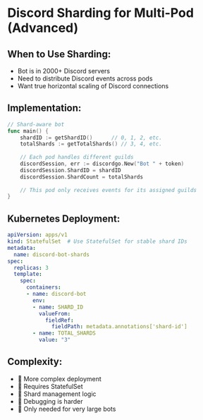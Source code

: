 # Discord Sharding for Multi-Pod (Advanced)

## When to Use Sharding:
- Bot is in 2000+ Discord servers
- Need to distribute Discord events across pods
- Want true horizontal scaling of Discord connections

## Implementation:

```go
// Shard-aware bot
func main() {
    shardID := getShardID()      // 0, 1, 2, etc.
    totalShards := getTotalShards() // 3, 4, etc.
    
    // Each pod handles different guilds
    discordSession, err := discordgo.New("Bot " + token)
    discordSession.ShardID = shardID
    discordSession.ShardCount = totalShards
    
    // This pod only receives events for its assigned guilds
}
```

## Kubernetes Deployment:

```yaml
apiVersion: apps/v1
kind: StatefulSet  # Use StatefulSet for stable shard IDs
metadata:
  name: discord-bot-shards
spec:
  replicas: 3
  template:
    spec:
      containers:
      - name: discord-bot
        env:
        - name: SHARD_ID
          valueFrom:
            fieldRef:
              fieldPath: metadata.annotations['shard-id']
        - name: TOTAL_SHARDS
          value: "3"
```

## Complexity:
- 🔴 More complex deployment
- 🔴 Requires StatefulSet
- 🔴 Shard management logic
- 🔴 Debugging is harder
- 🔴 Only needed for very large bots
